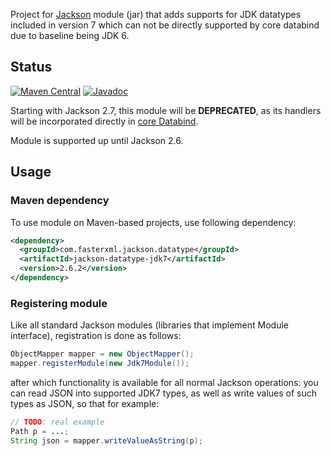 Project for [Jackson](https://github.com/FasterXML/jackson) module (jar)
that adds supports for JDK datatypes included in version 7 which can not be directly
supported by core databind due to baseline being JDK 6.


## Status

[![Maven Central](https://maven-badges.herokuapp.com/maven-central/com.fasterxml.jackson.datatype/jackson-datatype-jdk7/badge.svg)](https://maven-badges.herokuapp.com/maven-central/com.fasterxml.jackson.datatype/jackson-datatype-jdk7/)
[![Javadoc](https://javadoc-emblem.rhcloud.com/doc/com.fasterxml.jackson.datatype/jackson-datatype-jdk7/badge.svg)](http://www.javadoc.io/doc/com.fasterxml.jackson.datatype/jackson-datatype-jdk7)

Starting with Jackson 2.7, this module will be **DEPRECATED**, as its handlers will be
incorporated directly in [core Databind](../../jackson-databind).

Module is supported up until Jackson 2.6.

## Usage

### Maven dependency

To use module on Maven-based projects, use following dependency:

```xml
<dependency>
  <groupId>com.fasterxml.jackson.datatype</groupId>
  <artifactId>jackson-datatype-jdk7</artifactId>
  <version>2.6.2</version>
</dependency>    
```

### Registering module

Like all standard Jackson modules (libraries that implement Module interface), registration is done as follows:

```java
ObjectMapper mapper = new ObjectMapper();
mapper.registerModule(new Jdk7Module());
```

after which functionality is available for all normal Jackson operations:
you can read JSON into supported JDK7 types, as well as write values of such types as JSON, so that for example:

```java
// TODO: real example
Path p = ...;
String json = mapper.writeValueAsString(p);
```
